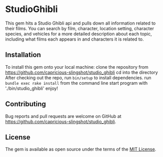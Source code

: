 # StudioGhibli

This gem hits a Studio Ghibli api and pulls down all information related to their films. You can search by film, character, location setting, character species, and vehicles for a more detailed description about each topic, including what films each appears in and characters it is related to.

## Installation
To install this gem onto your local machine:
  clone the repository from https://github.com/capricious-slingshot/studio_ghibli
  cd into the directory
  After checking out the repo, run `bin/setup` to install dependencies.
  run `bundle exec rake install` from the command line
  start program with './bin/studio_ghibli'
  enjoy!


## Contributing

Bug reports and pull requests are welcome on GitHub at https://github.com/capricious-slingshot/studio_ghibli.

## License

The gem is available as open source under the terms of the [MIT License](https://opensource.org/licenses/MIT).
